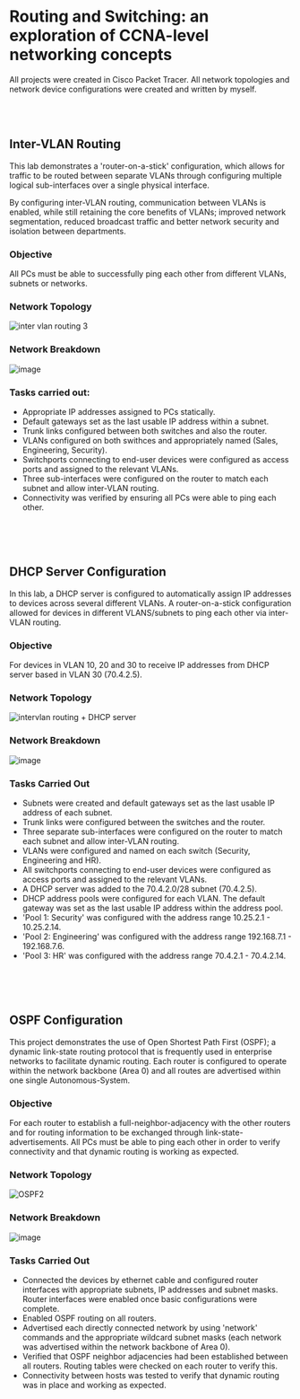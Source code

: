 # Routing and Switching: an exploration of CCNA-level networking concepts
All projects were created in Cisco Packet Tracer. All network topologies and network device configurations were created and written by myself. 

<br> <br> 

## Inter-VLAN Routing  

This lab demonstrates a 'router-on-a-stick' configuration, which allows for traffic to be routed between separate VLANs through configuring multiple logical sub-interfaces over a single physical interface.  

By configuring inter-VLAN routing, communication between VLANs is enabled, while still retaining the core benefits of VLANs; improved network segmentation, reduced broadcast traffic and better network security and isolation between departments.

### Objective 
All PCs must be able to successfully ping each other from different VLANs, subnets or networks.


### Network Topology

![inter vlan routing 3](https://github.com/user-attachments/assets/bcf72ef4-9ffc-4295-954a-fa91dac094cd)


### Network Breakdown

![image](https://github.com/user-attachments/assets/6421fee3-49e2-4d5d-9421-81c8bb4451bd)

### Tasks carried out:

- Appropriate IP addresses assigned to PCs statically.
- Default gateways set as the last usable IP address within a subnet.
- Trunk links configured between both switches and also the router.
- VLANs configured on both swithces and appropriately named (Sales, Engineering, Security).
- Switchports connecting to end-user devices were configured as access ports and assigned to the relevant VLANs.
- Three sub-interfaces were configured on the router to match each subnet and allow inter-VLAN routing.
- Connectivity was verified by ensuring all PCs were able to ping each other.  

 <br> <br> <br> 
 
## DHCP Server Configuration  
In this lab, a DHCP server is configured to automatically assign IP addresses to devices across several different VLANs. A router-on-a-stick configuration allowed for devices in different
VLANS/subnets to ping each other via inter-VLAN routing.

### Objective
For devices in VLAN 10, 20 and 30 to receive IP addresses from DHCP server based in VLAN 30 (70.4.2.5).

### Network Topology 

![intervlan routing + DHCP server](https://github.com/user-attachments/assets/994741f1-4e11-4f93-9c8f-7e0b92e4a9cb)

### Network Breakdown

![image](https://github.com/user-attachments/assets/c0fe19ff-8838-450c-9372-97d8914531d6)


### Tasks Carried Out

- Subnets were created and default gateways set as the last usable IP address of each subnet.
- Trunk links were configured between the switches and the router.
- Three separate sub-interfaces were configured on the router to match each subnet and allow inter-VLAN routing.
- VLANs were configured and named on each switch (Security, Engineering and HR).
- All switchports connecting to end-user devices were configured as access ports and assigned to the relevant VLANs.
- A DHCP server was added to the 70.4.2.0/28 subnet (70.4.2.5).
- DHCP address pools were configured for each VLAN. The default gateway was set as the last usable IP address within the address pool.
- 'Pool 1: Security' was configured with the address range 10.25.2.1 - 10.25.2.14.
- 'Pool 2: Engineering' was configured with the address range 192.168.7.1 - 192.168.7.6.
- 'Pool 3: HR' was configured with the address range 70.4.2.1 - 70.4.2.14.

<br> <br> <br> 

## OSPF Configuration
This project demonstrates the use of Open Shortest Path First (OSPF); a dynamic link-state routing protocol that is frequently used in enterprise networks to facilitate dynamic routing. Each router is configured to operate within the network backbone (Area 0) and all routes are advertised within one single Autonomous-System.

### Objective 
For each router to establish a full-neighbor-adjacency with the other routers and for routing information to be exchanged through link-state-advertisements. All PCs must be able to ping each other in order to verify connectivity and that dynamic routing is working as expected.

### Network Topology

![OSPF2](https://github.com/user-attachments/assets/dd73eeb0-9c73-4225-a955-50b8e47813eb)

### Network Breakdown

![image](https://github.com/user-attachments/assets/7a066016-2787-4c42-9169-6513e7e9669a)


### Tasks Carried Out

- Connected the devices by ethernet cable and configured router interfaces with appropriate subnets, IP addresses and subnet masks. Router interfaces were enabled once basic configurations were complete.
- Enabled OSPF routing on all routers.
- Advertised each directly connected network by using 'network' commands and the appropriate wildcard subnet masks (each network was advertised within the network backbone of Area 0).
- Verified that OSPF neighbor adjacencies had been established between all routers. Routing tables were checked on each router to verify this.
- Connectivity between hosts was tested to verify that dynamic routing was in place and working as expected.
